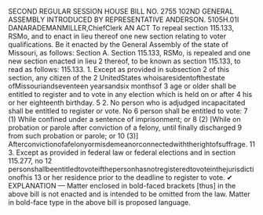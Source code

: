 SECOND REGULAR SESSION
HOUSE BILL NO. 2755
102ND GENERAL ASSEMBLY
INTRODUCED BY REPRESENTATIVE ANDERSON.
5105H.01I DANARADEMANMILLER,ChiefClerk
AN ACT
To repeal section 115.133, RSMo, and to enact in lieu thereof one new section relating to
voter qualifications.
Be it enacted by the General Assembly of the state of Missouri, as follows:
Section A. Section 115.133, RSMo, is repealed and one new section enacted in lieu
2 thereof, to be known as section 115.133, to read as follows:
115.133. 1. Except as provided in subsection 2 of this section, any citizen of the
2 UnitedStates whoisaresidentofthestate ofMissouriandseventeen yearsandsix monthsof
3 age or older shall be entitled to register and to vote in any election which is held on or after
4 his or her eighteenth birthday.
5 2. No person who is adjudged incapacitated shall be entitled to register or vote. No
6 person shall be entitled to vote:
7 (1) While confined under a sentence of imprisonment; or
8 (2) [While on probation or parole after conviction of a felony, until finally discharged
9 from such probation or parole; or
10 (3)] Afterconvictionofafelonyormisdemeanorconnectedwiththerightofsuffrage.
11 3. Except as provided in federal law or federal elections and in section 115.277, no
12 personshallbeentitledtovoteifthepersonhasnotregisteredtovoteinthejurisdictionofhis
13 or her residence prior to the deadline to register to vote.
✔
EXPLANATION — Matter enclosed in bold-faced brackets [thus] in the above bill is not enacted and is
intended to be omitted from the law. Matter in bold-face type in the above bill is proposed language.